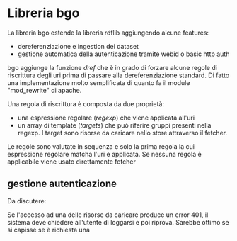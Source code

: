 Libreria bgo
=====================

La libreria bgo estende la libreria rdflib aggiungendo alcune features:

- dereferenziazione e  ingestion dei dataset 
- gestione automatica della autenticazione tramite webid o basic http auth

bgo aggiunge la funzione *dref* che è in grado di forzare alcune regole di riscrittura degli uri prima di passare alla dereferenziazione standard. Di fatto una implementazione molto semplificata di quanto fa il module "mod_rewrite" di apache.

Una regola di riscrittura è composta da due proprietà:

- una espressione regolare (*regexp*) che viene applicata all'uri
- un array di template (*targets*) che può riferire gruppi presenti nella regexp. I target sono risorse
da caricare nello store attraverso il fetcher.

Le regole sono valutate in sequenza e solo la prima regola la cui espressione regolare matcha l'uri è applicata. Se nessuna regola è applicabile viene usato direttamente fetcher

## gestione autenticazione


Da discutere:


Se l'accesso ad una delle risorse da caricare produce un error 401, il sistema deve 
chiedere all'utente di loggarsi e poi riprova. Sarebbe ottimo se si capisse se è richiesta
una
